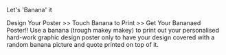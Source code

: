 
Let's 'Banana' it 

Design Your Poster >> Touch Banana to Print  >> Get Your Bananaed Poster!!
Use a banana (trough makey makey) to print out your personalised hard-work graphic design poster only to have your design covered with a random banana picture and quote printed on top of it.
